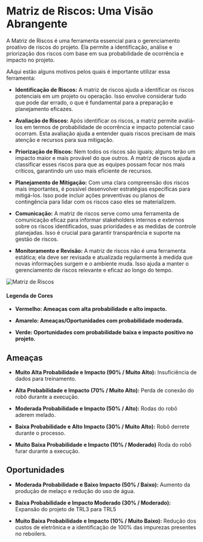 # Matriz de Riscos: Uma Visão Abrangente

A Matriz de Riscos é uma ferramenta essencial para o gerenciamento proativo de riscos do projeto. Ela permite a identificação, análise e priorização dos riscos com base em sua probabilidade de ocorrência e impacto no projeto.


AAqui estão alguns motivos pelos quais é importante utilizar essa ferramenta:

- **Identificação de Riscos:**  A matriz de riscos ajuda a identificar os riscos potenciais em um projeto ou operação. Isso envolve considerar tudo que pode dar errado, o que é fundamental para a preparação e planejamento eficazes.

- **Avaliação de Riscos:** Após identificar os riscos, a matriz permite avaliá-los em termos de probabilidade de ocorrência e impacto potencial caso ocorram. Esta avaliação ajuda a entender quais riscos precisam de mais atenção e recursos para sua mitigação.

- **Priorização de Riscos:** Nem todos os riscos são iguais; alguns terão um impacto maior e mais provável do que outros. A matriz de riscos ajuda a classificar esses riscos para que as equipes possam focar nos mais críticos, garantindo um uso mais eficiente de recursos.

- **Planejamento de Mitigação:** Com uma clara compreensão dos riscos mais importantes, é possível desenvolver estratégias específicas para mitigá-los. Isso pode incluir ações preventivas ou planos de contingência para lidar com os riscos caso eles se materializem.

- **Comunicação:** A matriz de riscos serve como uma ferramenta de comunicação eficaz para informar stakeholders internos e externos sobre os riscos identificados, suas prioridades e as medidas de controle planejadas. Isso é crucial para garantir transparência e suporte na gestão de riscos.

- **Monitoramento e Revisão:** A matriz de riscos não é uma ferramenta estática; ela deve ser revisada e atualizada regularmente à medida que novas informações surgem e o ambiente muda. Isso ajuda a manter o gerenciamento de riscos relevante e eficaz ao longo do tempo.


![Matriz de Riscos](/img/Matriz_de_Riscos.jpg)


#### Legenda de Cores

 - **Vermelho: Ameaças com alta probabilidade e alto impacto.**

- **Amarelo: Ameaças/Oportunidades com probabilidade moderada.**

- **Verde: Oportunidades com probabilidade baixa e impacto positivo no projeto.**


## Ameaças

- **Muito Alta Probabilidade e Impacto (90% / Muito Alto):**
        Insuficiência de dados para treinamento.

- **Alta Probabilidade e Impacto (70% / Muito Alto):**
        Perda de conexão do robô durante a execução.

- **Moderada Probabilidade e Impacto (50% / Alto):**
        Rodas do robô aderem melado.

- **Baixa Probabilidade e Alto Impacto (30% / Muito Alto):**
        Robô derrete durante o processo.

-   **Muito Baixa Probabilidade e Impacto (10% / Moderado)**
        Roda do robô furar durante a execução.

## Oportunidades

-   **Moderada Probabilidade e Baixo Impacto (50% / Baixo):**
Aumento da produção de melaço e redução do uso de água.

-   **Baixa Probabilidade e Impacto Moderado (30% / Moderado):**
        Expansão do projeto de TRL3 para TRL5

-   **Muito Baixa Probabilidade e Impacto (10% / Muito Baixo):**
        Redução dos custos de eletrônica e a identificação de 100% das impurezas presentes no reboilers.

